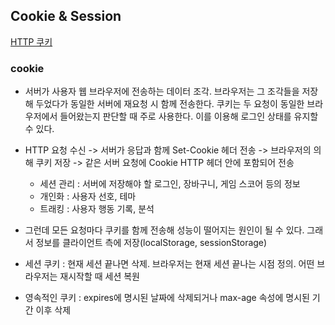 ## Cookie & Session

[HTTP 쿠키](https://developer.mozilla.org/ko/docs/Web/HTTP/Cookies)

### cookie

- 서버가 사용자 웹 브라우저에 전송하는 데이터 조각. 브라우저는 그 조각들을 저장해 두었다가 동일한 서버에 재요청 시 함께 전송한다. 쿠키는 두 요청이 동일한 브라우저에서 들어왔는지 판단할 때 주로 사용한다. 이를 이용해 로그인 상태를 유지할 수 있다. 
- HTTP 요청 수신 -> 서버가 응답과 함께 Set-Cookie 헤더 전송 -> 브라우저의 의해 쿠키 저장 -> 같은 서버 요청에 Cookie HTTP 헤더 안에 포함되어 전송
  - 세션 관리 : 서버에 저장해야 할 로그인, 장바구니, 게임 스코어 등의 정보
  - 개인화 : 사용자 선호, 테마
  - 트래킹 : 사용자 행동 기록, 분석

- 그런데 모든 요청마다 쿠키를 함께 전송해 성능이 떨어지는 원인이 될 수 있다. 그래서 정보를 클라이언트 측에 저장(localStorage, sessionStorage)
- 세션 쿠키 : 현재 세션 끝나면 삭제. 브라우저는 현재 세션 끝나는 시점 정의. 어떤 브라우저는 재시작할 때 세션 복원
- 영속적인 쿠키 : expires에 명시된 날짜에 삭제되거나 max-age 속성에 명시된 기간 이후 삭제